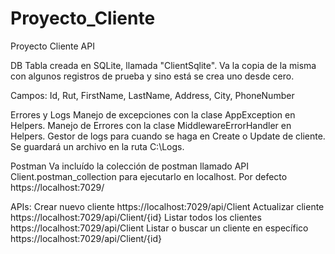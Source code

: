 # Proyecto_Cliente
Proyecto Cliente API

DB
Tabla creada en SQLite, llamada "ClientSqlite". Va la copia de la misma con algunos registros de prueba y sino está se crea uno desde cero.

Campos:
Id,
Rut,
FirstName,
LastName,
Address,
City,
PhoneNumber

Errores y Logs
Manejo de excepciones con la clase AppException en Helpers.
Manejo de Errores con la clase MiddlewareErrorHandler en Helpers.
Gestor de logs para cuando se haga en Create o Update de cliente. Se guardará un archivo en la ruta C:\Logs.

Postman
Va incluído la colección de postman llamado API Client.postman_collection para ejecutarlo en localhost. Por defecto https://localhost:7029/

APIs:
Crear nuevo cliente https://localhost:7029/api/Client
Actualizar cliente https://localhost:7029/api/Client/{id}
Listar todos los clientes https://localhost:7029/api/Client
Listar o buscar un cliente en específico https://localhost:7029/api/Client/{id}




